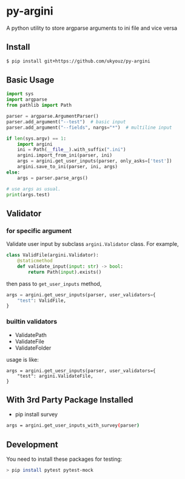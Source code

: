 # py-argini
A python utility to store argparse arguments to ini file and vice versa

## Install

```bash
$ pip install git+https://github.com/ukyouz/py-argini
```

## Basic Usage

```python
import sys
import argparse
from pathlib import Path

parser = argparse.ArgumentParser()
parser.add_argument("--test")  # basic input
parser.add_argument("--fields", nargs="*")  # multiline input

if len(sys.argv) == 1:
    import argini
    ini = Path(__file__).with_suffix(".ini")
    argini.import_from_ini(parser, ini)
    args = argini.get_user_inputs(parser, only_asks=['test'])
    argini.save_to_ini(parser, ini, args)
else:
    args = parser.parse_args()

# use args as usual.
print(args.test)
```

## Validator

### for specific argument

Validate user input by subclass `argini.Validator` class. For example,

```python
class ValidFile(argini.Validator):
    @staticmethod
    def validate_input(input: str) -> bool:
        return Path(input).exists()
```

then pass to `get_user_inputs` method,

```python
args = argini.get_uesr_inputs(parser, user_validators={
    "test": ValidFile,
}
```

### builtin validators

- ValidatePath
- ValidateFile
- ValidateFolder

usage is like:

```
args = argini.get_uesr_inputs(parser, user_validators={
    "test": argini.ValidateFile,
}
```

## With 3rd Party Package Installed

- pip install survey

```bash
args = argini.get_user_inputs_with_survey(parser)
```


## Development

You need to install these packages for testing:

```bash
> pip install pytest pytest-mock
```